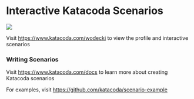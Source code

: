 # Interactive Katacoda Scenarios

[![](http://shields.katacoda.com/katacoda/wodecki/count.svg)](https://www.katacoda.com/wodecki "Get your profile on Katacoda.com")

Visit https://www.katacoda.com/wodecki to view the profile and interactive scenarios

### Writing Scenarios
Visit https://www.katacoda.com/docs to learn more about creating Katacoda scenarios

For examples, visit https://github.com/katacoda/scenario-example
